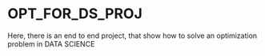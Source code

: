 # OPT_FOR_DS_PROJ
Here, there is an end to end project, that show how to solve an optimization problem in DATA SCIENCE
